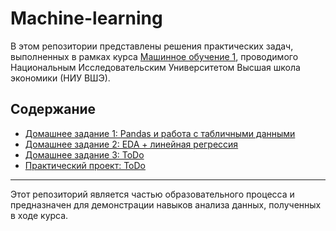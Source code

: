 # Machine-learning

В этом репозитории представлены решения практических задач, выполненных в рамках курса [Машинное обучение 1](https://www.hse.ru/ba/ami/courses/835157570.html), проводимого Национальным Исследовательским Университетом Высшая школа экономики (НИУ ВШЭ).

## Содержание

- [Домашнее задание 1: Pandas и работа с табличными данными](https://github.com/GitSanyaHub/Machine-learning/tree/main/№1%20Pandas)
- [Домашнее задание 2: EDA + линейная регрессия](https://github.com/GitSanyaHub/Machine-learning/blob/main/№2%20Linear%20regression/homework_practice_02_linregr.ipynb)
- [Домашнее задание 3: ToDo](#TODO)
- [Практический проект: ToDo](#TODO)



---

Этот репозиторий является частью образовательного процесса и предназначен для демонстрации навыков анализа данных, полученных в ходе курса.

